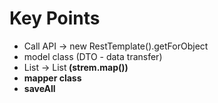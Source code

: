 # Key Points
- Call API -> new RestTemplate().getForObject
- model class (DTO - data transfer)
- List<A> -> List<B> (strem.map())
- mapper class
- saveAll